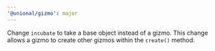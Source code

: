 ```yaml
---
'@unional/gizmo': major
---
```


Change `incubate` to take a base object instead of a gizmo.
This change allows a gizmo to create other gizmos within the `create()` method.
